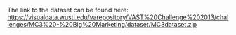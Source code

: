 The link to the dataset can be found here: https://visualdata.wustl.edu/varepository/VAST%20Challenge%202013/challenges/MC3%20-%20Big%20Marketing/dataset/MC3dataset.zip

